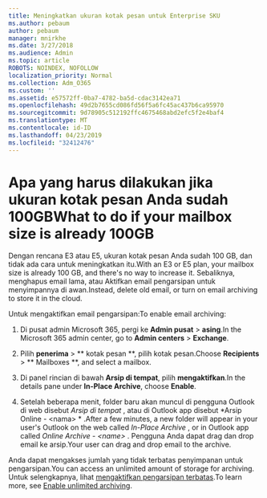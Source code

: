 ```yaml
---
title: Meningkatkan ukuran kotak pesan untuk Enterprise SKU
ms.author: pebaum
author: pebaum
manager: mnirkhe
ms.date: 3/27/2018
ms.audience: Admin
ms.topic: article
ROBOTS: NOINDEX, NOFOLLOW
localization_priority: Normal
ms.collection: Adm_O365
ms.custom: ''
ms.assetid: e57572ff-0ba7-4782-ba5d-cdac3142ea71
ms.openlocfilehash: 49d2b7655cd086fd56f5a6fc45ac437b6ca95970
ms.sourcegitcommit: 9d78905c512192ffc4675468abd2efc5f2e4baf4
ms.translationtype: MT
ms.contentlocale: id-ID
ms.lasthandoff: 04/23/2019
ms.locfileid: "32412476"
---
```

# <a name="what-to-do-if-your-mailbox-size-is-already-100gb"></a><span data-ttu-id="6021e-102">Apa yang harus dilakukan jika ukuran kotak pesan Anda sudah 100GB</span><span class="sxs-lookup"><span data-stu-id="6021e-102">What to do if your mailbox size is already 100GB</span></span>

<span data-ttu-id="6021e-103">Dengan rencana E3 atau E5, ukuran kotak pesan Anda sudah 100 GB, dan tidak ada cara untuk meningkatkan itu.</span><span class="sxs-lookup"><span data-stu-id="6021e-103">With an E3 or E5 plan, your mailbox size is already 100 GB, and there's no way to increase it.</span></span> <span data-ttu-id="6021e-104">Sebaliknya, menghapus email lama, atau Aktifkan email pengarsipan untuk menyimpannya di awan.</span><span class="sxs-lookup"><span data-stu-id="6021e-104">Instead, delete old email, or turn on email archiving to store it in the cloud.</span></span> 
  
<span data-ttu-id="6021e-105">Untuk mengaktifkan email pengarsipan:</span><span class="sxs-lookup"><span data-stu-id="6021e-105">To enable email archiving:</span></span>
  
1. <span data-ttu-id="6021e-106">Di pusat admin Microsoft 365, pergi ke **Admin pusat** \> **asing**.</span><span class="sxs-lookup"><span data-stu-id="6021e-106">In the Microsoft 365 admin center, go to **Admin centers** \> **Exchange**.</span></span> 
    
2. <span data-ttu-id="6021e-107">Pilih **penerima** \> \*\* kotak pesan \*\*, pilih kotak pesan.</span><span class="sxs-lookup"><span data-stu-id="6021e-107">Choose **Recipients** \> \*\* Mailboxes \*\*, and select a mailbox.</span></span> 
    
3. <span data-ttu-id="6021e-108">Di panel rincian di bawah **Arsip di tempat**, pilih **mengaktifkan**.</span><span class="sxs-lookup"><span data-stu-id="6021e-108">In the details pane under **In-Place Archive**, choose **Enable**.</span></span> 
    
4. <span data-ttu-id="6021e-109">Setelah beberapa menit, folder baru akan muncul di pengguna Outlook di web disebut *Arsip di tempat* , atau di Outlook app disebut \*Arsip Online - \<nama\> \* .</span><span class="sxs-lookup"><span data-stu-id="6021e-109">After a few minutes, a new folder will appear in your user's Outlook on the web called  *In-Place Archive*  , or in Outlook app called  *Online Archive - \<name\>*  .</span></span> <span data-ttu-id="6021e-110">Pengguna Anda dapat drag dan drop email ke arsip.</span><span class="sxs-lookup"><span data-stu-id="6021e-110">Your user can drag and drop email to the archive.</span></span> 
    
<span data-ttu-id="6021e-111">Anda dapat mengakses jumlah yang tidak terbatas penyimpanan untuk pengarsipan.</span><span class="sxs-lookup"><span data-stu-id="6021e-111">You can access an unlimited amount of storage for archiving.</span></span> <span data-ttu-id="6021e-112">Untuk selengkapnya, lihat [mengaktifkan pengarsipan terbatas](https://support.office.com/article/enable-unlimited-archiving-in-office-365-admin-help-e2a789f2-9962-4960-9fd4-a00aa063559e).</span><span class="sxs-lookup"><span data-stu-id="6021e-112">To learn more, see [Enable unlimited archiving](https://support.office.com/article/enable-unlimited-archiving-in-office-365-admin-help-e2a789f2-9962-4960-9fd4-a00aa063559e).</span></span>
  

